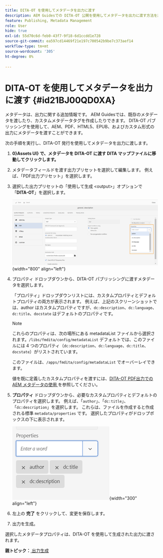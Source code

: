 ```yaml
---
title: DITA-OT を使用してメタデータを出力に渡す
description: AEM Guidesでの DITA-OT 公開を使用してメタデータを出力に渡す方法を説明します。
feature: Publishing, Metadata Management
role: User
hide: true
exl-id: 55d70c6d-feb0-43f7-9f18-6d1ccdd1e728
source-git-commit: ea597cd14469f21e197c700542b9be7c373aef14
workflow-type: tm+mt
source-wordcount: '305'
ht-degree: 0%

---
```


# DITA-OT を使用してメタデータを出力に渡す {#id21BJ00QD0XA}

メタデータは、出力に関する追加情報です。 AEM Guidesでは、既存のメタデータを渡したり、カスタムメタデータタグを作成したりできます。 DITA-OT パブリッシングを使用して、AEM、PDF、HTML5、EPUB、およびカスタム形式の出力にメタデータを渡すことができます。

次の手順を実行し、DITA-OT 発行を使用してメタデータを出力に渡します。

1. **0}Assets UI} で、メタデータを DITA-OT に渡す DITA マップファイルに移動してクリックします。**
1. メタデータフィールドを渡す出力プリセットを選択して編集します。 例えば、「PDF出力プリセット」を選択します。
1. 選択した出力プリセットの「使用して生成 &lt;output\>」オプションで「**DITA-OT**」を選択します。

   ![](images/custom-meta-data-output-preset.png){width="800" align="left"}

1. プロパティ ドロップダウンから、DITA-OT パブリッシングに渡すメタデータを選択します。

   「プロパティ」ドロップダウンリストには、カスタムプロパティとデフォルトプロパティの両方が表示されます。 例えば、上記のスクリーンショットでは、author はカスタムプロパティですが、`dc:description`、`dc:language`、`dc:title`、`docstate` はデフォルトのプロパティです。

   >[!NOTE]
   >
   > これらのプロパティは、次の場所にある metadataList ファイルから選択されます。`/libs/fmdita/config/metadataList` デフォルトでは、このファイルには 4 つのプロパティ（`dc:description`、`dc:language`、`dc:title`、`docstate`）がリストされています。

   このファイルは、`/apps/fmdita/config/metadataList` でオーバーレイできます。

   値を既に定義したカスタムプロパティを渡すには、[DITA-OT PDF出力でのAEM メタデータの使用 ](https://experienceleaguecommunities.adobe.com/t5/xml-documentation-discussions/use-aem-metadata-in-dita-ot-pdf-output/td-p/411880) を参照してください。

1. **プロパティ** ドロップダウンから、必要なカスタムプロパティとデフォルトのプロパティを選択します。 例えば、「`author`」、「`dc:title`」、「`dc:description`」を選択します。 これらは、ファイルを作成すると作成される標準 `metadata/properties` です。 選択したプロパティがドロップボックスの下に表示されます。

   ![](images/selected-metadata-properties.png){width="300" align="left"}

1. 左上の **完了** をクリックして、変更を保存します。
1. 出力を生成。

選択したメタデータプロパティは、DITA-OT を使用して生成された出力に渡されます。

**親トピック：**[ 出力生成 ](generate-output.md)
